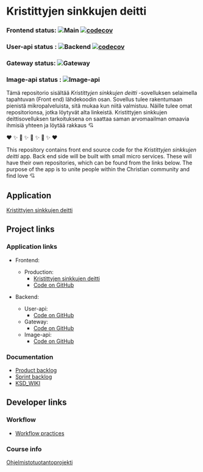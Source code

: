 # Kristittyjen sinkkujen deitti

### Frontend status: ![Main](https://github.com/Ohtu-KSDeitti/frontend_ksd/actions/workflows/main.yml/badge.svg) [![codecov](https://codecov.io/gh/Ohtu-KSDeitti/frontend_ksd/branch/main/graph/badge.svg?token=HB9SH3KJB1)](https://codecov.io/gh/Ohtu-KSDeitti/frontend_ksd)

### User-api status : ![Backend](https://github.com/Ohtu-KSDeitti/backend_ksd/actions/workflows/main.yml/badge.svg) [![codecov](https://codecov.io/gh/Ohtu-KSDeitti/user-api/branch/main/graph/badge.svg?token=MMBUCZ3VUB)](https://codecov.io/gh/Ohtu-KSDeitti/user-api)

### Gateway status: ![Gateway](https://github.com/Ohtu-KSDeitti/gateway/actions/workflows/main.yml/badge.svg)

### Image-api status : ![Image-api](https://github.com/Ohtu-KSDeitti/image-api/actions/workflows/main.yml/badge.svg)


Tämä repositorio sisältää _Kristittyjen sinkkujen deitti_ -sovelluksen selaimella tapahtuvan (Front end) lähdekoodin osan. Sovellus tulee rakentumaan pienistä mikropalveluista, sitä mukaa kun niitä valmistuu. Näille tulee omat repositorionsa, jotka löytyvät alta linkeistä. Kristittyjen sinkkujen deittisovelluksen tarkoituksena on saattaa saman arvomaailman omaavia ihmisiä yhteen ja löytää rakkaus   :cupid:

  :heart:  :sparkles:  :revolving_hearts:  :sparkles:  :revolving_hearts:  :sparkles:  :revolving_hearts:  :sparkles:  :heart:

This repository contains front end source code for the _Kristittyjen sinkkujen deitti_ app. Back end side will be built with small micro services. These will have their own repositories, which can be found from the links below. The purpose of the app is to unite people within the Christian community and find love  :cupid:

## Application

[Kristittyjen sinkkujen deitti](http://13.53.46.78:8080/)

## Project links

### Application links
* Frontend: 
  * Production:
    * [Kristittyjen sinkkujen deitti](http://13.53.46.78:8080/)
    * [Code on GitHub](https://github.com/Ohtu-KSDeitti/frontend_ksd)

* Backend: 
  * User-api:
    * [Code on GitHub](https://github.com/Ohtu-KSDeitti/user-api)
  * Gateway: 
    * [Code on GitHub](https://github.com/Ohtu-KSDeitti/gateway)
  * Image-api:
    * [Code on GitHub](https://github.com/Ohtu-KSDeitti/image-api)

### Documentation
* [Product backlog](https://docs.google.com/spreadsheets/d/17pHSsWrSfmB6ZCPkbFlNHP7rXrApZz649BNCZ2rUao4/edit?usp=sharing)
* [Sprint backlog](https://docs.google.com/spreadsheets/d/1qfrm3tt-EGaUIGf8-LNKPHwXWFQBNaiZ_fus_j46mK4/edit?usp=sharing)
* [KSD_WIKI](https://github.com/Ohtu-KSDeitti/frontend_ksd/wiki)

## Developer links

### Workflow

* [Workflow practices](https://github.com/Ohtu-KSDeitti/frontend_ksd/wiki/Workflow)

### Course info

[Ohjelmistotuotantoprojekti](https://github.com/HY-TKTL/TKT20007-Ohjelmistotuotantoprojekti)
